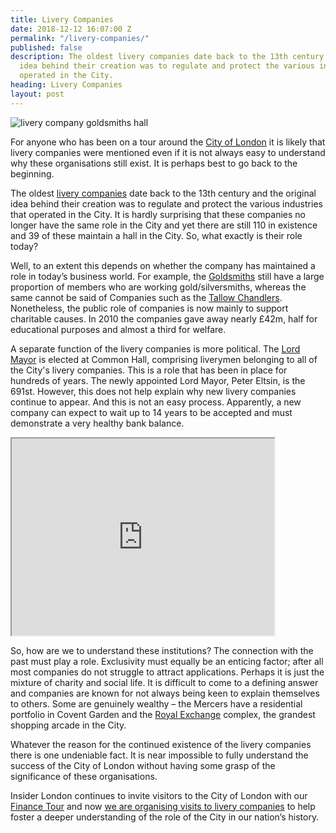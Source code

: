 ```yaml
---
title: Livery Companies
date: 2018-12-12 16:07:00 Z
permalink: "/livery-companies/"
published: false
description: The oldest livery companies date back to the 13th century and the original
  idea behind their creation was to regulate and protect the various industries that
  operated in the City.
heading: Livery Companies
layout: post
---
```


![livery company goldsmiths hall](/uploads/goldsmiths%20hall.jpg)

For anyone who has been on a tour around the [City of London](https://www.cityoflondon.gov.uk/Pages/default.aspx) it is likely that livery companies were mentioned even if it is not always easy to understand why these organisations still exist.  It is perhaps best to go back to the beginning. 

 

The oldest [livery companies](http://www.liverycompanies.info/) date back to the 13th century and the original idea behind their creation was to regulate and protect the various industries that operated in the City.  It is hardly surprising that these companies no longer have the same role in the City and yet there are still 110 in existence and 39 of these maintain a hall in the City.  So, what exactly is their role today? 

 

Well, to an extent this depends on whether the company has maintained a role in today’s business world.  For example, the [Goldsmiths](https://www.thegoldsmiths.co.uk/) still have a large proportion of members who are working gold/silversmiths, whereas the same cannot be said of Companies such as the [Tallow Chandlers](https://www.tallowchandlers.org/).  Nonetheless, the public role of companies is now mainly to support charitable causes.  In 2010 the companies gave away nearly £42m, half for educational purposes and almost a third for welfare. 

 

A separate function of the livery companies is more political.  The [Lord Mayor](https://www.cityoflondon.gov.uk/about-the-city/the-lord-mayor/Pages/default.aspx) is elected at Common Hall, comprising liverymen belonging to all of the City's livery companies.  This is a role that has been in place for hundreds of years.  The newly appointed Lord Mayor, Peter Eltsin, is the 691st.  However, this does not help explain why new livery companies continue to appear.  And this is not an easy process.  Apparently, a new company can expect to wait up to 14 years to be accepted and must demonstrate a very healthy bank balance. 


<iframe width="420" height="315"
src="https://news.sky.com/video/govt-may-rely-on-european-central-bank-after-brexit-11560666">
</iframe>

 

So, how are we to understand these institutions?  The connection with the past must play a role.  Exclusivity must equally be an enticing factor; after all most companies do not struggle to attract applications.  Perhaps it is just the mixture of charity and social life.  It is difficult to come to a defining answer and companies are known for not always being keen to explain themselves to others.  Some are genuinely wealthy – the Mercers have a residential portfolio in Covent Garden and the [Royal Exchange](http://www.theroyalexchange.co.uk/) complex, the grandest shopping arcade in the City. 

 

Whatever the reason for the continued existence of the livery companies there is one undeniable fact.  It is near impossible to fully understand the success of the City of London without having some grasp of the significance of these organisations. 

 

Insider London continues to invite visitors to the City of London with our [Finance Tour](https://www.insider-london.co.uk/tours/london-finance-walking-tour/) and now [we are organising visits to livery companies](https://www.insider-london.co.uk/tours/in-depth-business-tour/) to help foster a deeper understanding of the role of the City in our nation’s history.